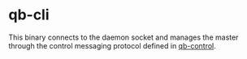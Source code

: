 # qb-cli

This binary connects to the daemon socket and
manages the master through the control messaging protocol
defined in [qb-control](../qb-control/).
